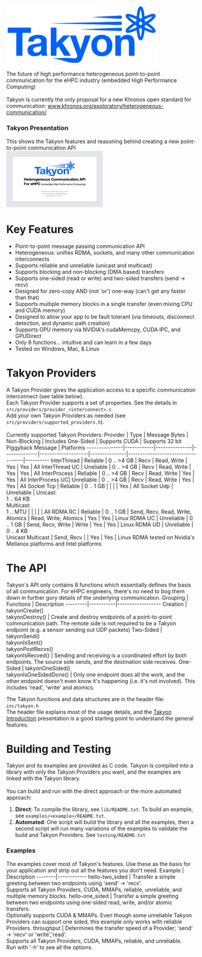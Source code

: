<img src="docs/Takyon_Logo.png" alt="Logo" style="width:400px;"/>

The future of high performance heterogeneous point-to-point communication for the eHPC industry (embedded High Performance Computing)<br><br>
Takyon is currently the only proposal for a new Khronos open standard for communication: www.khronos.org/exploratory/heterogeneous-communication/<br>

### Takyon Presentation
This shows the Takyon features and reasoning behind creating a new point-to-point communication API<br>
<a href="Takyon_Introduction.pdf">
  <img src="docs/presentation_icon.png" alt="Takyon Introduction" width="256" height="149">
</a>
<br>

# Key Features
- Point-to-point message passing communication API
- Heterogeneous: unifies RDMA, sockets, and many other communication interconnects
- Supports reliable and unreliable (unicast and multicast)
- Supports blocking and non-blocking (DMA based) transfers
- Supports one-sided (read or write) and two-sided transfers (send -> recv)
- Designed for zero-copy AND (not 'or') one-way (can't get any faster than that)
- Supports multiple memory blocks in a single transfer (even mixing CPU and CUDA memory)
- Designed to allow your app to be fault tolerant (via timeouts, disconnect detection, and dynamic path creation)
- Supports GPU memory via NVIDIA's cudaMemcpy, CUDA IPC, and GPUDirect
- Only 8 functions... intuitive and can learn in a few days
- Tested on Windows, Mac, & Linux

# Takyon Providers
A Takyon Provider gives the application access to a specific communication interconnect (see table below).<br>
Each Takyon Provider supports a set of properties. See the details in ```src/providers/provider_<interconnect>.c```<br>
Add your own Takyon Providers as needed (see ```src/providers/supported_providers.h```).<br><br>Currently supported Takyon Providers:
Provider       | Type       | Message Bytes | Non-Blocking | Includes One-Sided | Supports CUDA | Supports 32 bit Piggyback Message | Platforms
---------------|------------|---------------|--------------|--------------------|---------------|-----------------------------------|----------
InterThread    | Reliable   | 0 .. >4 GB    | Recv         | Read, Write        | Yes           | Yes                               | All
InterThread UC | Uneliable  | 0 .. >4 GB    | Recv         | Read, Write        | Yes           | Yes                               | All
InterProcess   | Reliable   | 0 .. >4 GB    | Recv         | Read, Write        | Yes           | Yes                               | All
InterProcess UC| Unreliable | 0 .. >4 GB    | Recv         | Read, Write        | Yes           | Yes                               | All
Socket Tcp     | Reliable   | 0 .. 1 GB     |              |                    |               | Yes                               | All
Socket Udp     | Unreliable | Unicast:<br>1 .. 64 KB<br>Multicast:<br>1 .. MTU  |     |   |     |                                   | All
RDMA RC        | Reliable   | 0 .. 1 GB     | Send, Recv, Read, Write, Atomics | Read, Write, Atomics | Yes | Yes                   | Linux
RDMA UC        | Unreliable | 0 .. 1 GB     | Send, Recv, Write        | Write  | Yes           | Yes                               | Linux
RDMA UD        | Unreliable | 0 .. 4 KB<br>Unicast Multicast | Send, Recv   |   | Yes           | Yes                               | Linux
RDMA tested on Nvidia's Mellanox platforms and Intel platforms

# The API
Takyon's API only contains 8 functions which essentially defines the basis of all communication. For eHPC engineers, there's no need to bog them down in further gory details of the underlying communication.
Grouping | Functions | Description
---------|-----------|------------------
Creation | takyonCreate()<br>takyonDestroy() | Create and destroy endpoints of a point-to-point communication path. The remote side is not required to be a Takyon endpoint (e.g. a sensor sending out UDP packets)
Two-Sided | takyonSend()<br>takyonIsSent()<br>takyonPostRecvs()<br>takyonIsRecved() | Sending and receiving is a coordinated effort by both endpoints. The source side sends, and the destination side receives.
One-Sided | takyonOneSided()<br>takyonIsOneSidedDone() | Only one endpoint does all the work, and the other endpoint doesn't even know it's happening (i.e. it's not involved). This includes 'read', 'write' and atomics.

The Takyon functions and data structures are in the header file: ```inc/takyon.h```<br>The header file explains most of the usage details, and the <a href="Takyon_Introduction.pdf">Takyon Introduction</a> presentation is a good starting point to understand the general features.

# Building and Testing
Takyon and its examples are provided as C code. Takyon is compiled into a library with only the Takyon Providers you want, and the examples are linked with the Takyon library.<br>
<br>
You can build and run with the direct approach or the more automated approach:
1. **Direct**: To compile the library, see ```lib/README.txt```. To build an example, see ```examples/<example>/README.txt```.
2. **Automated**: One script will build the library and all the examples, then a second script will run many variations of the examples to validate the build and Takyon Providers. See ```testing/README.txt```

### Examples
The examples cover most of Takyon's features. Use these as the basis for your application and strip out all the features you don't need.
Example | Description
--------|------------
hello-two_sided | Transfer a simple greeting between two endpoints using 'send' -> 'recv'.<br>Supports all Takyon Providers, CUDA, MMAPs, reliable, unreliable, and multiple memory blocks.
hello-one_sided | Transfer a simple greeting between two endpoints using one-sided read, write, and/or atomic transfers.<br>Optionally supports CUDA & MMAPs. Even though some unreliable Takyon Providers can support one sided, this example only works with reliable Providers.
throughput | Determines the transfer speed of a Provider; 'send' -> 'recv' or 'write','read'.<br>Supports all Takyon Providers, CUDA, MMAPs, reliable, and unreliable.<br>Run with '-h' to see all the options.
